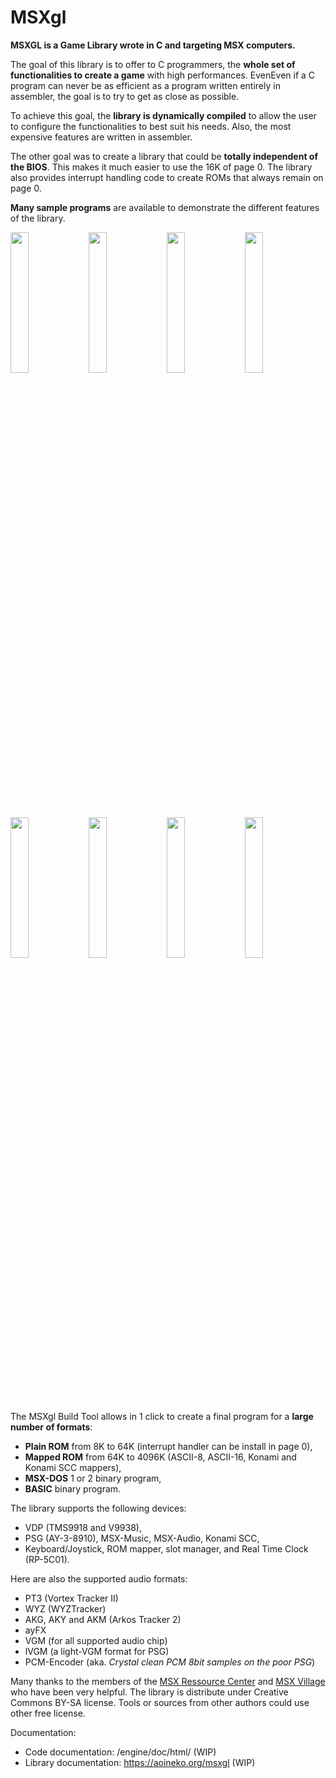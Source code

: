 # MSXgl

**MSXGL is a Game Library wrote in C and targeting MSX computers.**

The goal of this library is to offer to C programmers, the **whole set of functionalities to create a game** with high performances.
EvenEven if a C program can never be as efficient as a program written entirely in assembler, the goal is to try to get as close as possible.

To achieve this goal, the **library is dynamically compiled** to allow the user to configure the functionalities to best suit his needs.
Also, the most expensive features are written in assembler.

The other goal was to create a library that could be **totally independent of the BIOS**. This makes it much easier to use the 16K of page 0.
The library also provides interrupt handling code to create ROMs that always remain on page 0.

**Many sample programs** are available to demonstrate the different features of the library.
<div>
<img width="24%" src="https://raw.githubusercontent.com/aoineko-fr/MSXgl/main/engine/doc/img/finalsmash.jpg" />
<img width="24%" src="https://raw.githubusercontent.com/aoineko-fr/MSXgl/main/engine/doc/img/sample_draw.jpg" />
<img width="24%" src="https://raw.githubusercontent.com/aoineko-fr/MSXgl/main/engine/doc/img/sample_psg.jpg" />
<img width="24%" src="https://raw.githubusercontent.com/aoineko-fr/MSXgl/main/engine/doc/img/sample_game.png" />
<img width="24%" src="https://raw.githubusercontent.com/aoineko-fr/MSXgl/main/engine/doc/img/sample_scroll.png" />
<img width="24%" src="https://raw.githubusercontent.com/aoineko-fr/MSXgl/main/engine/doc/img/sample_print.jpg" />
<img width="24%" src="https://raw.githubusercontent.com/aoineko-fr/MSXgl/main/engine/doc/img/sample_sprite.jpg" />
<img width="24%" src="https://raw.githubusercontent.com/aoineko-fr/MSXgl/main/engine/doc/img/sample_clock.jpg" />
</div>

The MSXgl Build Tool allows in 1 click to create a final program for a **large number of formats**:
* **Plain ROM** from 8K to 64K (interrupt handler can be install in page 0),
* **Mapped ROM** from 64K to 4096K (ASCII-8, ASCII-16, Konami and Konami SCC mappers),
* **MSX-DOS** 1 or 2 binary program,
* **BASIC** binary program.

The library supports the following devices:
* VDP (TMS9918 and V9938),
* PSG (AY-3-8910), MSX-Music, MSX-Audio, Konami SCC,
* Keyboard/Joystick, ROM mapper, slot manager, and Real Time Clock (RP-5C01).

Here are also the supported audio formats:
* PT3 (Vortex Tracker II)
* WYZ (WYZTracker)
* AKG, AKY and AKM (Arkos Tracker 2)
* ayFX
* VGM (for all supported audio chip)
* lVGM (a light-VGM format for PSG)
* PCM-Encoder (aka. _Crystal clean PCM 8bit samples on the poor PSG_)

Many thanks to the members of the [MSX Ressource Center](https://www.msx.org) and [MSX Village](https://msxvillage.fr) who have been very helpful.
The library is distribute under Creative Commons BY-SA license. Tools or sources from other authors could use other free license.

Documentation:
* Code documentation: /engine/doc/html/  (WIP)
* Library documentation: https://aoineko.org/msxgl (WIP)

